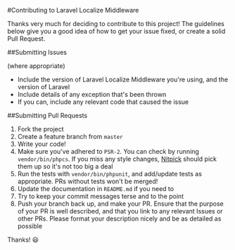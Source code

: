 #Contributing to Laravel Localize Middleware

Thanks very much for deciding to contribute to this project! The guidelines below
give you a good idea of how to get your issue fixed, or create a solid Pull Request.

##Submitting Issues

(where appropriate)

* Include the version of Laravel Localize Middleware you're using, and the version of Laravel
* Include details of any exception that's been thrown
* If you can, include any relevant code that caused the issue

##Submitting Pull Requests

1. Fork the project
2. Create a feature branch from `master`
3. Write your code!
4. Make sure you've adhered to `PSR-2`. You can check by running `vendor/bin/phpcs`. If you miss any style changes, [Nitpick](https://nitpick-ci.com/) should pick them up so it's not too big a deal
5. Run the tests with `vendor/bin/phpunit`, and add/update tests as appropriate. PRs without tests won't be merged!
6. Update the documentation in `README.md` if you need to
7. Try to keep your commit messages terse and to the point
8. Push your branch back up, and make your PR. Ensure that the purpose of your PR is well described, and that you link to any relevant Issues or other PRs. Please format your description nicely and be as detailed as possible

Thanks! :smiley:

